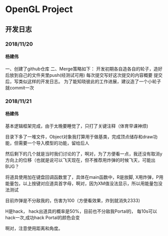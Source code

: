 # OpenGL Project
## 开发日志
### 2018/11/20
#### 杨建伟
一、创建了github仓库
二、Merge策略如下：
	开发初期各自造各自的轮子，造好后放到自己的文件夹里push(经测试可用)
	每次提交写好这次提交的内容概要
	提交后，写类似这样的开发日志。
	为了能知晓彼此的工作进展，建议造了一个小轮子就commit一次
### 2018/11/21
#### 杨建伟
基本逻辑框架完成，由于太晚要睡觉了，只打了关键注释（体育早课神烦)

目录下多了一堆文件，Object对象我打算用于做基类，完成顶点储存和draw功能，但需要一个导入模型的功能，留给后人

然后剩下的几个就是当时我们讨论的了，啊对，为了方便看一点，我还没有取消y方向上的位移（也就是说可以飞天现在，但不推荐用炸弹的时候飞天，可能出BUG？

将道具使用加在键盘回调函数里了，具体在main函数中，R是放脚, X用炸弹，P用能量包，以上按键对应道具首字母，啊对，因为XM值没法显示，所以用能量包没法测试

目前炸弹是不分敌我的，伤害为100（方便看效果，炸到就消失2333）

H是hack， hack出道具的概率是50%，目前也不分敌我Portal的， 每10s可以hack一次,成功hack Portal的颜色会变

啊对，注意使用距离和角度。


